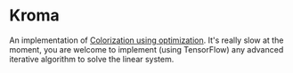 # Kroma

An implementation of [Colorization using optimization](http://www.cs.huji.ac.il/~yweiss/Colorization/). It's really slow at the moment, you are welcome to implement (using TensorFlow) any advanced iterative algorithm to solve the linear system.
